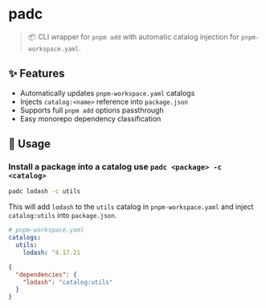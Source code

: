# padc

> 📦 CLI wrapper for `pnpm add` with automatic catalog injection for `pnpm-workspace.yaml`.

## ✨ Features

- Automatically updates `pnpm-workspace.yaml` catalogs
- Injects `catalog:<name>` reference into `package.json`
- Supports full `pnpm add` options passthrough
- Easy monorepo dependency classification

## 🚀 Usage

### Install a package into a catalog use `padc <package> -c <catalog>`

```bash
padc lodash -c utils
```

This will add `lodash` to the `utils` catalog in `pnpm-workspace.yaml` and inject `catalog:utils` into `package.json`.

```yaml
# pnpm-workspace.yaml
catalogs:
  utils:
    lodash: ^4.17.21
```

```json
{
  "dependencies": {
    "lodash": "catalog:utils"
  }
}
```

